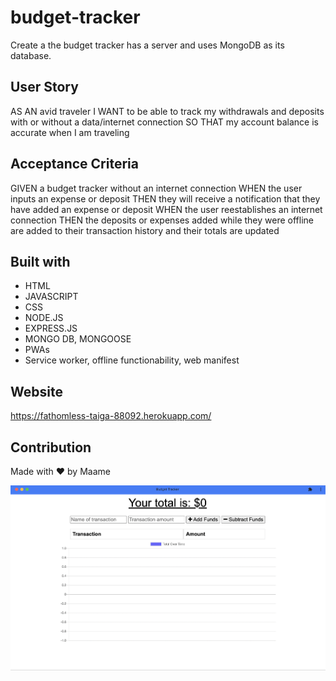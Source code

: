 # budget-tracker
Create a the budget tracker has a server and uses MongoDB as its database.

## User Story
AS AN avid traveler
I WANT to be able to track my withdrawals and deposits with or without a data/internet connection
SO THAT my account balance is accurate when I am traveling

## Acceptance Criteria
GIVEN a budget tracker without an internet connection
WHEN the user inputs an expense or deposit
THEN they will receive a notification that they have added an expense or deposit
WHEN the user reestablishes an internet connection
THEN the deposits or expenses added while they were offline are added to their transaction history and their totals are updated

    
## Built with 
* HTML
* JAVASCRIPT
* CSS
* NODE.JS
* EXPRESS.JS
* MONGO DB, MONGOOSE
* PWAs 
* Service worker, offline functionability, web manifest

## Website
https://fathomless-taiga-88092.herokuapp.com/

## Contribution
Made with ❤️ by Maame

![alt text](./public/images/budget-tracker.png)